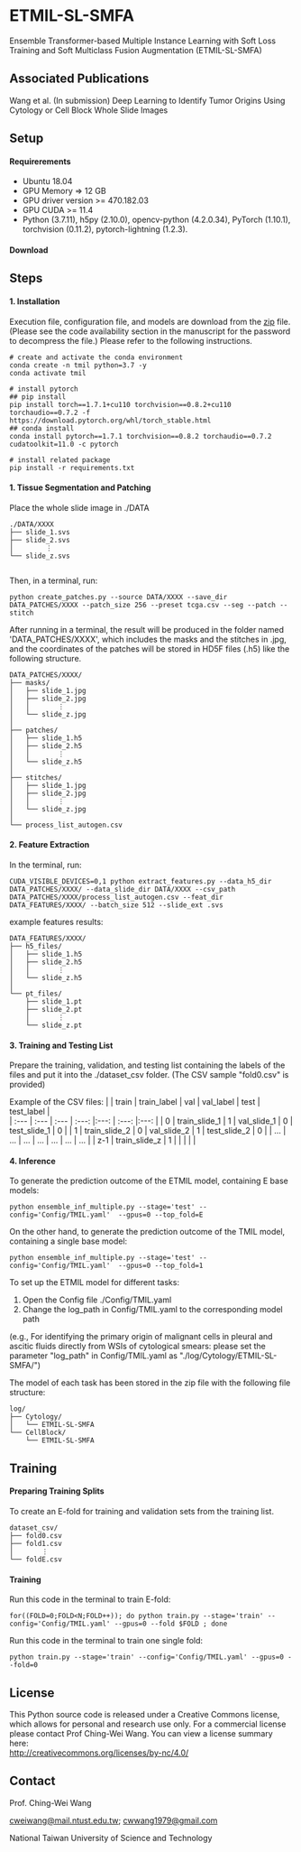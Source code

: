 # ETMIL-SL-SMFA
Ensemble Transformer-based Multiple Instance Learning with Soft Loss Training and Soft Multiclass Fusion Augmentation (ETMIL-SL-SMFA)

## Associated Publications

Wang et al. (In submission) Deep Learning to Identify Tumor Origins Using Cytology or Cell Block Whole Slide Images

## Setup

#### Requirerements
- Ubuntu 18.04
- GPU Memory => 12 GB
- GPU driver version >= 470.182.03
- GPU CUDA >= 11.4
- Python (3.7.11), h5py (2.10.0), opencv-python (4.2.0.34), PyTorch (1.10.1), torchvision (0.11.2), pytorch-lightning (1.2.3).

#### Download


## Steps
#### 1. Installation
Execution file, configuration file, and models are download from the [zip](https://drive.google.com/file/d/1jQRKKcIbgVhmQj-Pj_LB-rk1V4rrbC9F/view?usp=drive_link) file.  (Please see the code availability section in the manuscript for the password to decompress the file.)
Please refer to the following instructions.
```
# create and activate the conda environment
conda create -n tmil python=3.7 -y
conda activate tmil

# install pytorch
## pip install
pip install torch==1.7.1+cu110 torchvision==0.8.2+cu110 torchaudio==0.7.2 -f https://download.pytorch.org/whl/torch_stable.html
## conda install
conda install pytorch==1.7.1 torchvision==0.8.2 torchaudio==0.7.2 cudatoolkit=11.0 -c pytorch

# install related package
pip install -r requirements.txt
```

#### 1. Tissue Segmentation and Patching

Place the whole slide image in ./DATA
```
./DATA/XXXX
├── slide_1.svs
├── slide_2.svs
│        ⋮
└── slide_z.svs
  
```

Then, in a terminal, run:
```
python create_patches.py --source DATA/XXXX --save_dir DATA_PATCHES/XXXX --patch_size 256 --preset tcga.csv --seg --patch --stitch

```

After running in a terminal, the result will be produced in the folder named 'DATA_PATCHES/XXXX', which includes the masks and the stitches in .jpg, and the coordinates of the patches will be stored in HD5F files (.h5) like the following structure.
```
DATA_PATCHES/XXXX/
├── masks/
│   ├── slide_1.jpg
│   ├── slide_2.jpg
│   │       ⋮
│   └── slide_z.jpg
│
├── patches/
│   ├── slide_1.h5
│   ├── slide_2.h5
│   │       ⋮
│   └── slide_z.h5
│
├── stitches/
│   ├── slide_1.jpg
│   ├── slide_2.jpg
│   │       ⋮
│   └── slide_z.jpg
│
└── process_list_autogen.csv
```


#### 2. Feature Extraction

In the terminal, run:
```
CUDA_VISIBLE_DEVICES=0,1 python extract_features.py --data_h5_dir DATA_PATCHES/XXXX/ --data_slide_dir DATA/XXXX --csv_path DATA_PATCHES/XXXX/process_list_autogen.csv --feat_dir DATA_FEATURES/XXXX/ --batch_size 512 --slide_ext .svs

```

example features results:
```
DATA_FEATURES/XXXX/
├── h5_files/
│   ├── slide_1.h5
│   ├── slide_2.h5
│   │       ⋮
│   └── slide_z.h5
│
└── pt_files/
    ├── slide_1.pt
    ├── slide_2.pt
    │       ⋮
    └── slide_z.pt
```

#### 3. Training and Testing List
Prepare the training, validation, and testing list containing the labels of the files and put it into the ./dataset_csv folder. (The CSV sample "fold0.csv" is provided)

Example of the CSV files:
|      | train          | train_label     | val        | val_label | test        | test_label |  
| :--- | :---           |  :---           | :---:      |:---:      | :---:      |:---:      | 
|  0   | train_slide_1        | 1               | val_slide_1    |   0       | test_slide_1    |   0       | 
|  1   | train_slide_2        | 0               | val_slide_2    |   1       | test_slide_2    |   0       |
|  ... | ...            | ...             | ...        | ...       | ...        | ...       |
|  z-1   | train_slide_z        | 1               |     |          |    |          |



#### 4. Inference 

To generate the prediction outcome of the ETMIL model, containing E base models:
```
python ensemble_inf_multiple.py --stage='test' --config='Config/TMIL.yaml'  --gpus=0 --top_fold=E
```
On the other hand, to generate the prediction outcome of the TMIL model, containing a single base model:
```
python ensemble_inf_multiple.py --stage='test' --config='Config/TMIL.yaml'  --gpus=0 --top_fold=1
```

To set up the ETMIL model for different tasks: 
1. Open the Config file ./Config/TMIL.yaml
2. Change the log_path in Config/TMIL.yaml to the corresponding model path
   
(e.g., For identifying the primary origin of malignant cells in pleural and ascitic fluids directly from WSIs of cytological smears: please set the parameter "log_path" in Config/TMIL.yaml as "./log/Cytology/ETMIL-SL-SMFA/")

The model of each task has been stored in the zip file with the following file structure: 
```
log/
├── Cytology/
│   └── ETMIL-SL-SMFA
└── CellBlock/
    └── ETMIL-SL-SMFA
```


## Training
#### Preparing Training Splits

To create an E-fold for training and validation sets from the training list. 
```
dataset_csv/
├── fold0.csv
├── fold1.csv
│       ⋮
└── foldE.csv
```

#### Training

Run this code in the terminal to train E-fold:
```
for((FOLD=0;FOLD<N;FOLD++)); do python train.py --stage='train' --config='Config/TMIL.yaml' --gpus=0 --fold $FOLD ; done
```

Run this code in the terminal to train one single fold:
```
python train.py --stage='train' --config='Config/TMIL.yaml' --gpus=0 --fold=0
```


## License
This Python source code is released under a Creative Commons license, which allows for personal and research use only. For a commercial license please contact Prof Ching-Wei Wang. You can view a license summary here:  
http://creativecommons.org/licenses/by-nc/4.0/


## Contact
Prof. Ching-Wei Wang  
  
cweiwang@mail.ntust.edu.tw; cwwang1979@gmail.com  
  
National Taiwan University of Science and Technology

